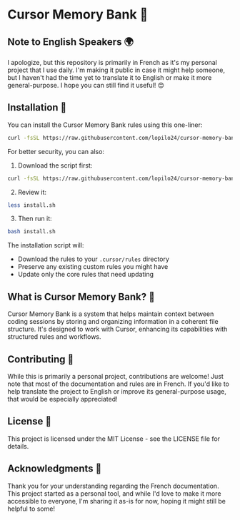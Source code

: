 # Cursor Memory Bank 🧠

## Note to English Speakers 🌍

I apologize, but this repository is primarily in French as it's my personal project that I use daily. I'm making it public in case it might help someone, but I haven't had the time yet to translate it to English or make it more general-purpose. I hope you can still find it useful! 😊

## Installation 🚀

You can install the Cursor Memory Bank rules using this one-liner:

```bash
curl -fsSL https://raw.githubusercontent.com/lopilo24/cursor-memory-bank/main/install.sh | bash
```

For better security, you can also:
1. Download the script first:
```bash
curl -fsSL https://raw.githubusercontent.com/lopilo24/cursor-memory-bank/main/install.sh -o install.sh
```

2. Review it:
```bash
less install.sh
```

3. Then run it:
```bash
bash install.sh
```

The installation script will:
- Download the rules to your `.cursor/rules` directory
- Preserve any existing custom rules you might have
- Update only the core rules that need updating

## What is Cursor Memory Bank? 🤔

Cursor Memory Bank is a system that helps maintain context between coding sessions by storing and organizing information in a coherent file structure. It's designed to work with Cursor, enhancing its capabilities with structured rules and workflows.

## Contributing 🤝

While this is primarily a personal project, contributions are welcome! Just note that most of the documentation and rules are in French. If you'd like to help translate the project to English or improve its general-purpose usage, that would be especially appreciated!

## License 📄

This project is licensed under the MIT License - see the LICENSE file for details.

## Acknowledgments 🙏

Thank you for your understanding regarding the French documentation. This project started as a personal tool, and while I'd love to make it more accessible to everyone, I'm sharing it as-is for now, hoping it might still be helpful to some! 